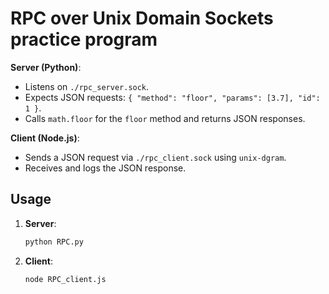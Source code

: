 # RPC over Unix Domain Sockets practice program

**Server (Python)**:
- Listens on `./rpc_server.sock`.
- Expects JSON requests: `{ "method": "floor", "params": [3.7], "id": 1 }`.
- Calls `math.floor` for the `floor` method and returns JSON responses.

**Client (Node.js)**:
- Sends a JSON request via `./rpc_client.sock` using `unix-dgram`.
- Receives and logs the JSON response.

## Usage

1. **Server**:  
   ```bash
   python RPC.py
   ```
2. **Client**:  
   ```bash
   node RPC_client.js
   ```
